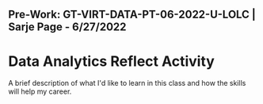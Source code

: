 ## Pre-Work: GT-VIRT-DATA-PT-06-2022-U-LOLC  |  Sarje Page - 6/27/2022
# Data Analytics Reflect Activity

A brief description of what I'd like to learn in this class and how the skills will help my career.

